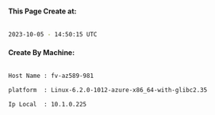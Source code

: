 
   
#### This Page Create at:

```bash

2023-10-05 - 14:50:15 UTC

```

#### Create By Machine:

```bash

Host Name : fv-az589-981

platform  : Linux-6.2.0-1012-azure-x86_64-with-glibc2.35

Ip Local  : 10.1.0.225

```

